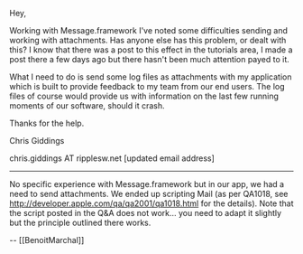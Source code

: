 Hey,

Working with Message.framework I've noted some difficulties sending and working with attachments.  Has anyone else has this problem, or dealt with this?  I know that there was a post to this effect in the tutorials area, I made a post there a few days ago but there hasn't been much attention payed to it.

What I need to do is send some log files as attachments with my application which is built to provide feedback to my team from our end users.  The log files of course would provide us with information on the last few running moments of our software, should it crash.

Thanks for the help.

Chris Giddings

chris.giddings AT ripplesw.net
[updated email address]

----

No specific experience with Message.framework but in our app, we had a need to send attachments. We ended up scripting Mail (as per QA1018, see http://developer.apple.com/qa/qa2001/qa1018.html for the details). Note that the script posted in the Q&A does not work... you need to adapt it slightly but the principle outlined there works.

-- [[BenoitMarchal]]